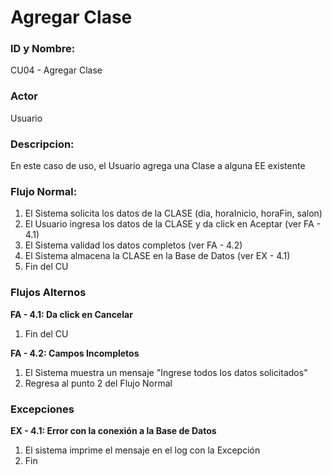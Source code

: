 # Agregar Clase

### ID y Nombre:
CU04 - Agregar Clase

### Actor
Usuario

### Descripcion:
En este caso de uso, el Usuario agrega una Clase a alguna EE existente

### Flujo Normal:
1. El Sistema solicita los datos de la CLASE (dia, horaInicio, horaFin, salon)
2. El Usuario ingresa los datos de la CLASE y da click en Aceptar (ver FA - 4.1)
3. El Sistema validad los datos completos (ver FA - 4.2)
4. El Sistema almacena la CLASE en la Base de Datos (ver EX - 4.1)
5. Fin del CU

### Flujos Alternos
**FA - 4.1: Da click en Cancelar**
1. Fin del CU

**FA - 4.2: Campos Incompletos**
1. El Sistema muestra un mensaje "Ingrese todos los datos solicitados"
2. Regresa al punto 2 del Flujo Normal

### Excepciones
**EX - 4.1: Error con la conexión a la Base de Datos**
1. El sistema imprime el mensaje en el log con la Excepción
2. Fin